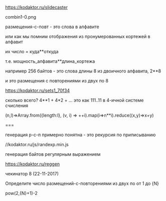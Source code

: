 https://kodaktor.ru/slidecaster

combin1-0.png

размещения-с-повт  - это слова в алфавите

или как мы помним отображения из пронумерованных кортежей в алфавит

их число = куда**откуда

т.е. мощность_алфавита**длина_кортежа

например 256 байтов - это слова длины 8 из двоичного алфавита, 2**8

и это размещения с повторениями из двух по 8


https://kodaktor.ru/sets1_70f34

сколько всего? 4**1 + 4*2 + … это как 111..11 в 4-ичной системе счисления


(n,l)=>Array.from({length:l}, (v, i) => ++i).map(i=>n**i).reduce((x,y)=>x+y)



===

генерация р-с-п примерно понятна - это рекурсия по приписыванию



//kodaktor.ru/js/randexp.min.js


генерация байтов регулярным выражением

https://kodaktor.ru/reggen

<script src='//kodaktor.ru/j/out'></script>

<script src='//kodaktor.ru/js/randexp.min.js'></script>

<script>{

 Out.log ( new RandExp(/^sho+t$/).gen() );
 
 Out.log ('---'); 
 
 const expr = new RegExp('^[01]{8}$');
 
 Out.log ( new RandExp(expr).gen() ); 
 
 Out.log ( expr.test('10100101'));

}</script>


чекинатор 8 (22-11-2017)

Определите число размещений-с-повторениями из двух по от 1 до {N}

pow(2,{N}+1)-2

